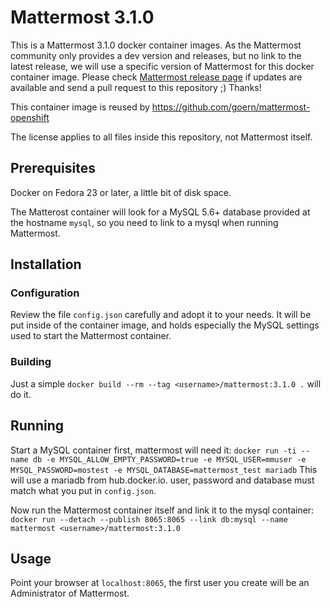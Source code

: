 # Mattermost 3.1.0

This is a Mattermost 3.1.0 docker container images. As the Mattermost community
only provides a dev version and releases, but no link to the latest release, we
will use a specific version of Mattermost for this docker container image. Please
check [Mattermost release page](http://www.mattermost.org/download/) if updates
are available and send a pull request to this repository ;) Thanks!

This container image is reused by https://github.com/goern/mattermost-openshift

The license applies to all files inside this repository, not Mattermost itself.

## Prerequisites

Docker on Fedora 23 or later, a little bit of disk space.

The Matterost container will look for a MySQL 5.6+ database provided at the hostname `mysql`,
so you need to link to a mysql when running Mattermost.

## Installation

### Configuration

Review the file `config.json` carefully and adopt it to your needs. It will be
put inside of the container image, and holds especially the MySQL settings used
to start the Mattermost container.

### Building

Just a simple `docker build --rm --tag <username>/mattermost:3.1.0 .` will do it.

## Running

Start a MySQL container first, mattermost will need it: `docker run -ti --name db -e MYSQL_ALLOW_EMPTY_PASSWORD=true -e MYSQL_USER=mmuser -e MYSQL_PASSWORD=mostest -e MYSQL_DATABASE=mattermost_test mariadb` This will use a mariadb from hub.docker.io. user, password and database must
match what you put in `config.json`.

Now run the Mattermost container itself and link it to the mysql container: `docker run --detach --publish 8065:8065 --link db:mysql --name mattermost <username>/mattermost:3.1.0`

## Usage

Point your browser at `localhost:8065`, the first user you create will
be an Administrator of Mattermost.
